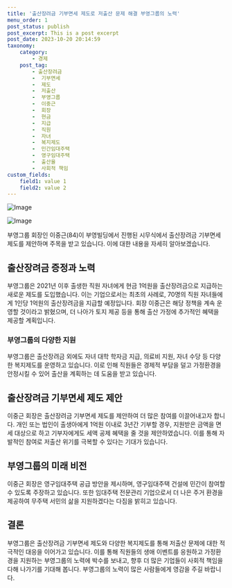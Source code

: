 ```yaml
---
title: '출산장려금 기부면세 제도로 저출산 문제 해결 부영그룹의 노력'
menu_order: 1
post_status: publish
post_excerpt: This is a post excerpt
post_date: 2023-10-20 20:14:59
taxonomy:
    category:
        - 경제
    post_tag:
        - 출산장려금
        -  기부면세
        -  제도
        -  저출산
        -  부영그룹
        -  이중근
        -  회장
        -  현금
        -  지급
        -  직원
        -  자녀
        -  복지제도
        -  민간임대주택
        -  영구임대주택
        -  출산율
        -  사회적 책임
custom_fields:
    field1: value 1
    field2: value 2
---
```


![Image](https://imgnews.pstatic.net/image/310/2024/02/06/0000114146_001_20240206104501391.jpg?type=w647)

![Image](https://imgnews.pstatic.net/image/310/2024/02/06/0000114146_002_20240206104501434.jpg?type=w647)


부영그룹 회장인 이중근(84)이 부영빌딩에서 진행된 시무식에서 출산장려금 기부면세 제도를 제안하며 주목을 받고 있습니다. 이에 대한 내용을 자세히 알아보겠습니다.

## 출산장려금 증정과 노력

부영그룹은 2021년 이후 출생한 직원 자녀에게 현금 1억원을 출산장려금으로 지급하는 새로운 제도를 도입했습니다. 이는 기업으로서는 최초의 사례로, 70명의 직원 자녀들에게 1인당 1억원의 출산장려금을 지급할 예정입니다. 회장 이중근은 해당 정책을 계속 운영할 것이라고 밝혔으며, 더 나아가 토지 제공 등을 통해 출산 가정에 추가적인 혜택을 제공할 계획입니다.

### 부영그룹의 다양한 지원

부영그룹은 출산장려금 외에도 자녀 대학 학자금 지급, 의료비 지원, 자녀 수당 등 다양한 복지제도를 운영하고 있습니다. 이로 인해 직원들은 경제적 부담을 덜고 가정환경을 안정시킬 수 있어 출산을 계획하는 데 도움을 받고 있습니다.

## 출산장려금 기부면세 제도 제안

이중근 회장은 출산장려금 기부면세 제도를 제안하여 더 많은 참여를 이끌어내고자 합니다. 개인 또는 법인이 출생아에게 1억원 이내로 3년간 기부할 경우, 지원받은 금액을 면세 대상으로 하고 기부자에게도 세액 공제 혜택을 줄 것을 제안하였습니다. 이를 통해 자발적인 참여로 저출산 위기를 극복할 수 있다는 기대가 있습니다.

## 부영그룹의 미래 비전

이중근 회장은 영구임대주택 공급 방안을 제시하며, 영구임대주택 건설에 민간이 참여할 수 있도록 주장하고 있습니다. 또한 임대주택 전문관리 기업으로서 더 나은 주거 환경을 제공하여 무주택 서민의 삶을 지원하겠다는 다짐을 밝히고 있습니다.

## 결론

부영그룹은 출산장려금 기부면세 제도와 다양한 복지제도를 통해 저출산 문제에 대한 적극적인 대응을 이어가고 있습니다. 이를 통해 직원들의 생애 이벤트를 응원하고 가정환경을 지원하는 부영그룹의 노력에 박수를 보내고, 향후 더 많은 기업들이 사회적 책임을 다해 나가기를 기대해 봅니다. 부영그룹의 노력이 많은 사람들에게 영감을 주길 바랍니다.
